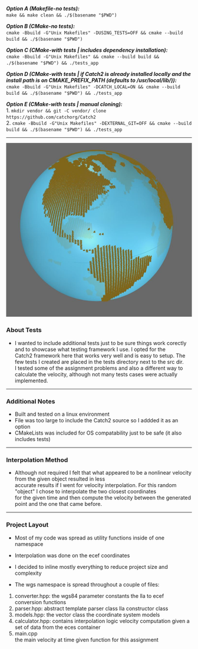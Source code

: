 ***Option A (Makefile-no tests):***    
    `make && make clean && ./$(basename "$PWD")`

***Option B (CMake-no tests):***  
    `cmake -Bbuild -G"Unix Makefiles" -DUSING_TESTS=OFF && cmake --build build && ./$(basename "$PWD")`  

***Option C (CMake-with tests | includes dependency installation):***  
    `cmake -Bbuild -G"Unix Makefiles" && cmake --build build && ./$(basename "$PWD") && ./tests_app`

***Option D (CMake-with tests | if Catch2 is already installed locally and the install path is on CMAKE_PREFIX_PATH (defaults to /usr/local/lib/)):***  
    `cmake -Bbuild -G"Unix Makefiles" -DCATCH_LOCAL=ON && cmake --build build && ./$(basename "$PWD") && ./tests_app`

***Option E (CMake-with tests | manual cloning):***  
    1. `mkdir vendor && git -C vendor/ clone https://github.com/catchorg/Catch2`  
    2. `cmake -Bbuild -G"Unix Makefiles" -DEXTERNAL_GIT=OFF && cmake --build build && ./$(basename "$PWD") && ./tests_app`  

---

![alt text](./preview.png)

### About Tests
* I wanted to include additional tests just to be sure things work corectly and to showcase what testing framework I use. I opted for the  
Catch2 framework here that works very well and is easy to setup. The few tests I created are placed in the tests directory next to the src dir.  
I tested some of the assignment problems and also a different way to calculate the velocity, although not many tests cases were actually implemented.

---
### Additional Notes
* Built and tested on a linux environment
* File was too large to include the Catch2 source so I addded it as an option
* CMakeLists was included for OS compatability just to be safe (it also includes tests)

---
### Interpolation Method
* Although not required I felt that what appeared to be a nonlinear velocity from the given object resulted in less  
accurate results if I went for velocity interpolation. For this random "object" I chose to interpolate the two closest coordinates  
for the given time and then compute the velocity between the generated point and the one that came before.

---
### Project Layout
* Most of my code was spread as utility functions inside of one namespace
* Interpolation was done on the ecef coordinates
* I decided to inline mostly everything to reduce project size and complexity

* The wgs namespace is spread throughout a couple of files: 
1. converter.hpp:
        the wgs84 parameter constants
        the lla to ecef conversion functions
2. parser.hpp:
        abstract template parser class
        lla constructor class
3. models.hpp:
        the vector class
        the coordinate system models
4. calculator.hpp:
        contains interpolation logic
        velocity computation given a set of data from the eces container
5. main.cpp    
        the main velocity at time given function for this assignment 
